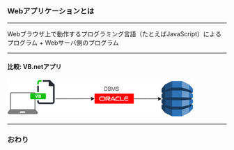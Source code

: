 ### Webアプリケーションとは


---


Webブラウザ上で動作するプログラミング言語（たとえばJavaScript）によるプログラム + Webサーバ側のプログラム


---


#### 比較: VB.netアプリ
![VB.net全体像](./vb-overall.png)


---


### おわり
